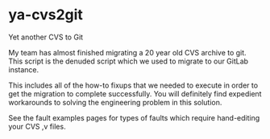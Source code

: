 # ya-cvs2git
Yet another CVS to Git

My team has almost finished migrating a 20 year old CVS archive to git.
This script is the denuded script which we used to migrate to our GitLab instance.

This includes all of the how-to fixups that we needed to execute in order to get the migration to complete successfully.
You will definitely find expedient workarounds to solving the engineering problem in this solution.

See the fault examples pages for types of faults which require hand-editing your CVS ,v files.
